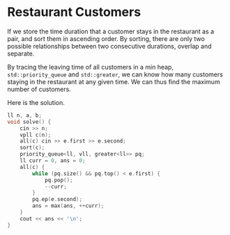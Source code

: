# Restaurant Customers

If we store the time duration that a customer stays in the restaurant as a pair, and sort them in ascending order. By sorting, there are only two possible relationships between two consecutive durations, overlap and separate.

By tracing the leaving time of all customers in a min heap, `std::priority_queue` and `std::greater`, we can know how many customers staying in the restaurant at any given time. We can thus find the maximum number of customers.

Here is the solution.

```c++
ll n, a, b;
void solve() {
    cin >> n;
    vpll c(n);
    all(c) cin >> e.first >> e.second;
    sort(c);
    priority_queue<ll, vll, greater<ll>> pq;
    ll curr = 0, ans = 0;
    all(c) {
        while (pq.size() && pq.top() < e.first) {
            pq.pop();
            --curr;
        }
        pq.ep(e.second);
        ans = max(ans, ++curr);
    }
    cout << ans << '\n';
}
```
